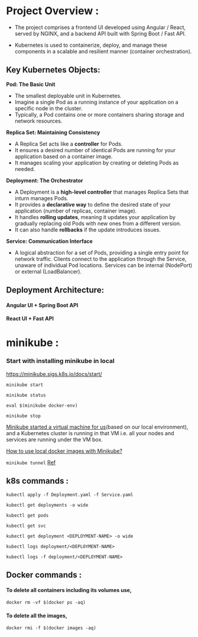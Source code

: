 # Project Overview :
* The project comprises a frontend UI developed using Angular / React, served by NGINX, and a backend API built with Spring Boot / Fast API.

* Kubernetes is used to containerize, deploy, and manage these components in a scalable and resilient manner (container orchestration).

## Key Kubernetes Objects:
  
**Pod: The Basic Unit**
* The smallest deployable unit in Kubernetes.
* Imagine a single Pod as a running instance of your application on a specific node in the cluster.
* Typically, a Pod contains one or more containers sharing storage and network resources.
  
**Replica Set: Maintaining Consistency**
* A Replica Set acts like a **controller** for Pods.
* It ensures a desired number of identical Pods are running for your application based on a container image.
* It manages scaling your application by creating or deleting Pods as needed.

**Deployment: The Orchestrator**
* A Deployment is a **high-level controller** that manages Replica Sets that inturn manages Pods.
* It provides a **declarative way** to define the desired state of your application (number of replicas, container image).
* It handles **rolling updates**, meaning it updates your application by gradually replacing old Pods with new ones from a different version.
* It can also handle **rollbacks** if the update introduces issues.

**Service: Communication Interface**
* A logical abstraction for a set of Pods, providing a single entry point for network traffic. Clients connect to the application through the Service, unaware of individual Pod locations. Services can be internal (NodePort) or external (LoadBalancer).

## Deployment Architecture:

#### Angular UI + Spring Boot API
#### React UI + Fast API

# minikube :

### Start with installing minikube in local
https://minikube.sigs.k8s.io/docs/start/


`minikube start`

`minikube status`

`eval $(minikube docker-env)`

`minikube stop`

[Minikube started a virtual machine for us](https://stackoverflow.com/a/45772784)(based on our local environment), and a Kubernetes cluster is running in that VM i.e. all your nodes and services are running under the VM box.

[How to use local docker images with Minikube?](https://stackoverflow.com/a/42564211)

`minikube tunnel` [Ref](https://stackoverflow.com/a/54265229)


## k8s commands :

```
kubectl apply -f Deployment.yaml -f Service.yaml

kubectl get deployments -o wide

kubectl get pods

kubectl get svc

kubectl get deployment <DEPLOYMENT-NAME> -o wide

kubectl logs deployment/<DEPLOYMENT-NAME>

kubectl logs -f deployment/<DEPLOYMENT-NAME>
```

## Docker commands :

#### To delete all containers including its volumes use,

```
docker rm -vf $(docker ps -aq)
```

#### To delete all the images,

```
docker rmi -f $(docker images -aq)
```